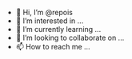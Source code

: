 - 👋 Hi, I’m @repois
- 👀 I’m interested in ...
- 🌱 I’m currently learning ...
- 💞️ I’m looking to collaborate on ...
- 📫 How to reach me ...

<!---
repois/repois is a ✨ special ✨ repository because its `README.md` (this file) appears on your GitHub profile.
You can click the Preview link to take a look at your changes.
--->
